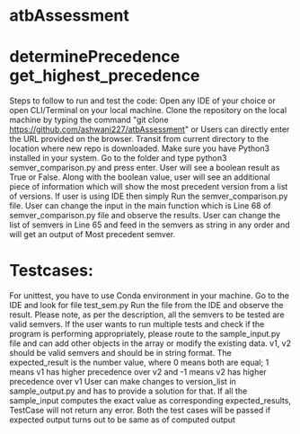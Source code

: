 # atbAssessment
# determinePrecedence get_highest_precedence
Steps to follow to run and test the code:
Open any IDE of your choice or open CLI/Terminal on your local machine.
Clone the repository on the local machine by typing the command "git clone https://github.com/ashwani227/atbAssessment" or Users can directly enter the URL provided on the browser.
Transit from current directory to the location where new repo is downloaded.
Make sure you have Python3 installed in your system.
Go to the folder and type python3 semver_comparison.py and press enter. 
User will see a boolean result as True or False. Along with the boolean value, user will see an additional piece of information which will show the most precedent version from a list of versions.
If user is using IDE then simply Run the semver_comparison.py file.
User can change the input in the main function which is Line 68 of semver_comparison.py file and observe the results.
User can change the list of semvers in Line 65 and feed in the semvers as string in any order and will get an output of Most precedent semver.



# Testcases:
For unittest, you have to use Conda environment in your machine.
Go to the IDE and look for file test_sem.py
Run the file from the IDE and observe the result. 
Please note, as per the description, all the semvers to be tested are valid semvers.
If the user wants to run multiple tests and check if the program is performing appropriately, please route to the sample_input.py file and can add other objects in the array or modify the existing data.
v1, v2 should be valid semvers and should be in string format. The expected_result is the number value, where 0 means both are equal; 1 means v1 has higher precedence over v2 and -1 means v2 has higher precedence over v1
User can make changes to version_list in sample_output.py and has to provide a solution for that.
If all the sample_input computes the exact value as corresponding expected_results, TestCase will not return any error.
Both the test cases will be passed if expected output turns out to be same as of computed output
